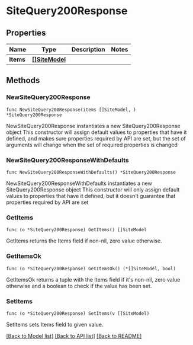 # SiteQuery200Response

## Properties

Name | Type | Description | Notes
------------ | ------------- | ------------- | -------------
**Items** | [**[]SiteModel**](SiteModel.md) |  | 

## Methods

### NewSiteQuery200Response

`func NewSiteQuery200Response(items []SiteModel, ) *SiteQuery200Response`

NewSiteQuery200Response instantiates a new SiteQuery200Response object
This constructor will assign default values to properties that have it defined,
and makes sure properties required by API are set, but the set of arguments
will change when the set of required properties is changed

### NewSiteQuery200ResponseWithDefaults

`func NewSiteQuery200ResponseWithDefaults() *SiteQuery200Response`

NewSiteQuery200ResponseWithDefaults instantiates a new SiteQuery200Response object
This constructor will only assign default values to properties that have it defined,
but it doesn't guarantee that properties required by API are set

### GetItems

`func (o *SiteQuery200Response) GetItems() []SiteModel`

GetItems returns the Items field if non-nil, zero value otherwise.

### GetItemsOk

`func (o *SiteQuery200Response) GetItemsOk() (*[]SiteModel, bool)`

GetItemsOk returns a tuple with the Items field if it's non-nil, zero value otherwise
and a boolean to check if the value has been set.

### SetItems

`func (o *SiteQuery200Response) SetItems(v []SiteModel)`

SetItems sets Items field to given value.



[[Back to Model list]](../README.md#documentation-for-models) [[Back to API list]](../README.md#documentation-for-api-endpoints) [[Back to README]](../README.md)


